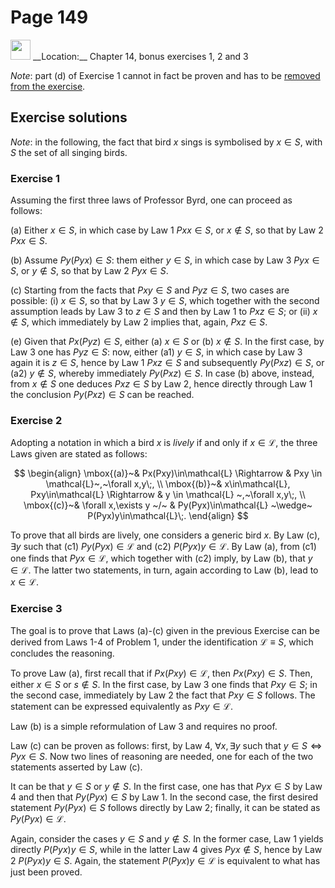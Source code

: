 # Page 149

<img src="../../pictures/correction_blue.svg" style="width: 32px; height: 32px;"/>
__Location:__ Chapter 14, bonus exercises 1, 2 and 3

_Note_: part (d) of Exercise 1 cannot in fact be proven and has to be [removed
from the exercise](page149a.md).

## Exercise solutions

_Note_: in the following, the fact that bird $x$ sings is symbolised by
$x\in S$, with $S$ the set of all singing birds.

### Exercise 1

Assuming the first three laws of Professor Byrd, one can proceed as follows:

(a) Either $x\in S$, in which case by Law 1 $Pxx\in S$, or
$x \notin S$, so that by Law 2 $Pxx \in S$.

(b) Assume $Py(Pyx) \in S$: them either $y\in S$, in which case
by Law 3 $Pyx\in S$, or $y \notin S$, so that by Law 2
$Pyx\in S$.

(c) Starting from the facts that $Pxy\in S$ and $Pyz \in S$,
two cases are possible: (i) $x\in S$, so that
by Law 3 $y \in S$, which together with the second assumption leads
by Law 3 to $z \in S$ and then by Law 1 to
$Pxz\in S$; or (ii) $x\notin S$, which immediately by Law 2 implies
that, again, $Pxz \in S$.

(e) Given that $Px(Pyz)\in S$, either (a) $x \in S$ or (b) $x \notin S$.
In the first case, by Law 3 one has
$Pyz\in S$: now, either (a1) $y\in S$, in which case by Law 3 again it is
$z \in S$, hence by Law 1 $Pxz\in S$
and subsequently $Py(Pxz)\in S$, or (a2) $y \notin S$, whereby immediately
$Py(Pxz)\in S$. In case (b) above, instead, from $x \notin S$ one deduces
$Pxz \in S$ by Law 2, hence directly through Law 1 the conclusion
$Py(Pxz)\in S$ can be reached.

### Exercise 2

Adopting a notation in which a bird $x$ is _lively_ if and only if
$x \in \mathcal{L}$, the three Laws given are stated as follows:

$$
    \begin{align}
        \mbox{(a)}~& Px(Pxy)\in\mathcal{L} \Rightarrow & Pxy \in \mathcal{L}~,~\forall x,y\;, \\
        \mbox{(b)}~& x\in\mathcal{L}, Pxy\in\mathcal{L} \Rightarrow & y \in \mathcal{L} ~,~\forall x,y\;, \\
        \mbox{(c)}~& \forall x,\exists y ~/~ & Py(Pyx)\in\mathcal{L} ~\wedge~ P(Pyx)y\in\mathcal{L}\;.
    \end{align}
$$

To prove that all birds are lively, one considers a generic bird $x$. By Law (c),
$\exists y$ such that (c1) $Py(Pyx)\in\mathcal{L}$ and (c2) $P(Pyx)y\in\mathcal{L}$.
By Law (a), from (c1) one finds that $Pyx\in\mathcal{L}$, which together with (c2)
imply, by Law (b), that $y\in\mathcal{L}$. The latter two statements, in turn, again
according to Law (b), lead to $x \in \mathcal{L}$.

### Exercise 3

The goal is to prove that Laws (a)-(c) given in the previous Exercise can
be derived from Laws 1-4 of Problem 1, under the identification
$\mathcal{L} \equiv S$, which concludes the reasoning.

To prove Law (a), first recall that if $Px(Pxy)\in\mathcal{L}$,
then $Px(Pxy)\in S$. Then, either $x\in S$ or $s \notin S$. In
the first case, by Law 3 one finds that $Pxy\in S$; in the second
case, immediately by Law 2 the fact that $Pxy\in S$ follows.
The statement can be expressed equivalently as $Pxy\in\mathcal{L}$.

Law (b) is a simple reformulation of Law 3 and requires no proof.

Law (c) can be proven as follows: first, by Law 4, $\forall x, \exists y$ such that
$y\in S \Leftrightarrow Pyx \in S$. Now two lines of reasoning are needed, one for
each of the two statements asserted by Law (c).

It can be that $y\in S$ or $y\notin S$. In the first case, one has that
$Pyx\in S$ by Law 4 and then that $Py(Pyx)\in S$ by Law 1. In the second case,
the first desired statement $Py(Pyx)\in S$ follows directly by Law 2; finally,
it can be stated as $Py(Pyx)\in \mathcal{L}$.

Again, consider the cases $y\in S$ and $y\notin S$. In the former case,
Law 1 yields directly $P(Pyx)y \in S$, while in the latter
Law 4 gives $Pyx\notin S$, hence by Law 2 $P(Pyx)y \in S$. Again, the
statement $P(Pyx)y \in \mathcal{L}$ is equivalent to what has just been proved.
